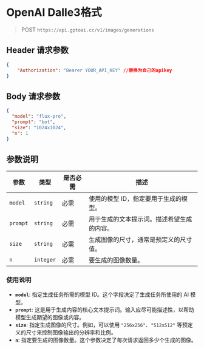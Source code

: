 # OpenAI Dalle3格式

>POST `https://api.gptoai.cc/v1/images/generations`

## Header 请求参数
```json
{
    "Authorization": "Bearer YOUR_API_KEY" //替换为自己的apikey
}
```
## Body 请求参数
```json
{
  "model": "flux-pro",
  "prompt": "bot",
  "size": "1024x1024",
  "n": 1
}
```
## 参数说明

| 参数     | 类型     | 是否必需 | 描述                                    |
|----------|----------|----------|-----------------------------------------|
| `model`  | `string` | 必需     | 使用的模型 ID，指定要用于生成的模型。    |
| `prompt` | `string` | 必需     | 用于生成的文本提示词。描述希望生成的内容。|
| `size`   | `string` | 必需     | 生成图像的尺寸，通常是预定义的尺寸值。    |
| `n`      | `integer`| 必需     | 要生成的图像数量。                      |

### 使用说明

- **`model`**: 指定生成任务所需的模型 ID。这个字段决定了生成任务所使用的 AI 模型。
- **`prompt`**: 这是用于生成内容的核心文本提示词。输入应尽可能描述性，以帮助模型生成期望的图像或内容。
- **`size`**: 指定生成图像的尺寸。例如，可以使用 `"256x256"`、`"512x512"` 等预定义的尺寸来控制图像输出的分辨率和比例。
- **`n`**: 指定要生成的图像数量。这个参数决定了每次请求返回多少个生成的图像。

